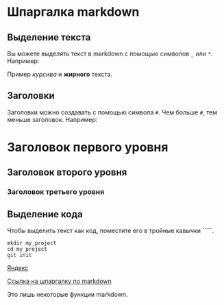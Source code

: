 # Шпаргалка markdown

## Выделение текста

Вы можете выделять текст в markdown с помощью символов `_` или `*`. Например:

Пример _курсива_ и **жирного** текста.

## Заголовки

Заголовки можно создавать с помощью символа `#`. Чем больше `#`, тем меньше заголовок. Например:

# Заголовок первого уровня
## Заголовок второго уровня
### Заголовок третьего уровня

## Выделение кода

Чтобы выделить текст как код, поместите его в тройные кавычки `````. 

```
mkdir my_project
cd my_project
git init
```
[Яндекс](https://www.yandex.ru "Я Yandex!") 

[Ссылка на шпаргалку по markdown](https://gist.github.com/fomvasss/8dd8cd7f88c67a4e3727f9d39224a84c)

Это лишь некоторые функции markdown. 
